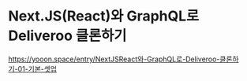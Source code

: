 # Next.JS(React)와 GraphQL로 Deliveroo 클론하기

https://yooon.space/entry/NextJSReact와-GraphQL로-Deliveroo-클론하기-01-기본-셋업